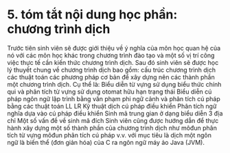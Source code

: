# 5. tóm tắt nội dung học phần: chương trình dịch
Trước tiên sinh viên sẽ được giới thiệu về ý nghĩa của môn học quan hệ của nó với các môn học khác trong chương trình đào tạo và một số vị trí công việc thực tế cần kiến thức chương trình dịch. Sau đó sinh viên sẽ được học lý thuyết chung về chương trình dịch bao gồm: cấu trúc chương trình dịch các thuật toán các phương pháp cơ bản để xây dựng nên các thành phần một chương trình dịch. Cụ thể là: Biểu diễn từ vựng sử dụng biểu thức chính qui và phân tích từ vựng sử dụng otomat hữu hạn trạng thái Biểu diễn cú pháp ngôn ngữ lập trình bằng văn phạm phi ngữ cảnh và phân tích cú pháp bằng các thuật toán LL LR Kỹ thuật dịch cú pháp điều khiển Phân tích ngữ nghĩa dựa vào cú pháp điều khiển Sinh mã trung gian ở dạng biểu diễn 3 địa chỉ Một số vấn đề về sinh mã đích Sinh viên cũng được hướng dẫn để thực hành xây dựng một số thành phần của chương trình dịch như môđun phân tích từ vựng môđun phân tích cú pháp v.v. với mục tiêu là dịch một ngôn ngữ là biến thể (đơn giản hóa) của C ra ngôn ngữ máy ảo Java (JVM).
